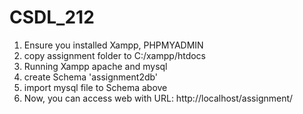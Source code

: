 # CSDL_212
1. Ensure you installed Xampp, PHPMYADMIN
2. copy assignment folder to C:/xampp/htdocs
3. Running Xampp apache and mysql
4. create Schema 'assignment2db'
5. import mysql file to Schema above
6. Now, you can access web with URL: http://localhost/assignment/
